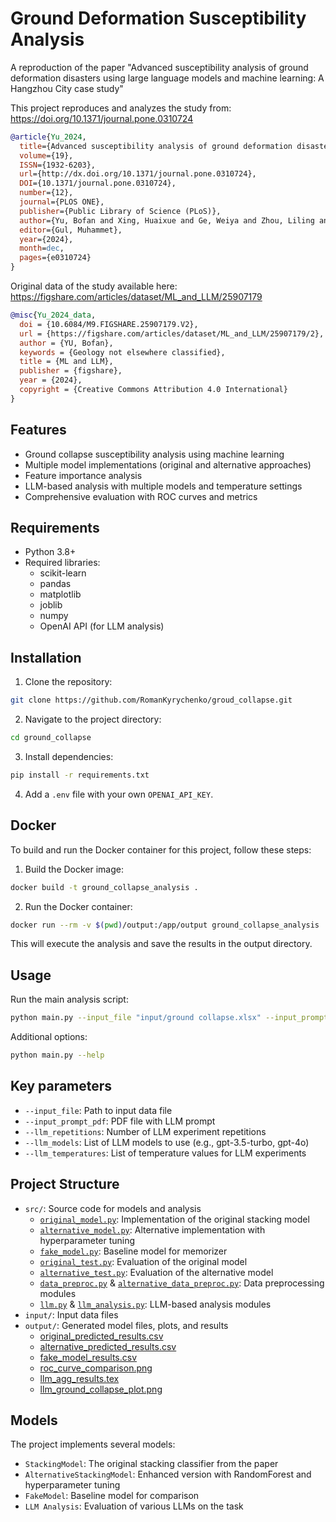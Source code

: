 # Ground Deformation Susceptibility Analysis

A reproduction of the paper "Advanced susceptibility analysis of ground deformation disasters using large language models and machine learning: A Hangzhou City case study"

This project reproduces and analyzes the study from: https://doi.org/10.1371/journal.pone.0310724

```bibtex
@article{Yu_2024, 
  title={Advanced susceptibility analysis of ground deformation disasters using large language models and machine learning: A Hangzhou City case study}, 
  volume={19}, 
  ISSN={1932-6203}, 
  url={http://dx.doi.org/10.1371/journal.pone.0310724}, 
  DOI={10.1371/journal.pone.0310724}, 
  number={12}, 
  journal={PLOS ONE}, 
  publisher={Public Library of Science (PLoS)}, 
  author={Yu, Bofan and Xing, Huaixue and Ge, Weiya and Zhou, Liling and Yan, Jiaxing and Li, Yun-an}, 
  editor={Gul, Muhammet}, 
  year={2024}, 
  month=dec, 
  pages={e0310724} 
}
```

Original data of the study available here: https://figshare.com/articles/dataset/ML_and_LLM/25907179

```bibtex
@misc{Yu_2024_data,
  doi = {10.6084/M9.FIGSHARE.25907179.V2},
  url = {https://figshare.com/articles/dataset/ML_and_LLM/25907179/2},
  author = {YU, Bofan},
  keywords = {Geology not elsewhere classified},
  title = {ML and LLM},
  publisher = {figshare},
  year = {2024},
  copyright = {Creative Commons Attribution 4.0 International}
}
```

## Features

- Ground collapse susceptibility analysis using machine learning
- Multiple model implementations (original and alternative approaches)
- Feature importance analysis
- LLM-based analysis with multiple models and temperature settings
- Comprehensive evaluation with ROC curves and metrics

## Requirements

- Python 3.8+
- Required libraries:
  - scikit-learn
  - pandas
  - matplotlib
  - joblib
  - numpy
  - OpenAI API (for LLM analysis)

## Installation

1. Clone the repository:
```bash
git clone https://github.com/RomanKyrychenko/groud_collapse.git
```
2. Navigate to the project directory:
```bash
cd ground_collapse
```
3. Install dependencies:
```bash
pip install -r requirements.txt
```
4. Add a `.env` file with your own `OPENAI_API_KEY`.

## Docker

To build and run the Docker container for this project, follow these steps:

1. Build the Docker image:
```bash
docker build -t ground_collapse_analysis .
```

2. Run the Docker container:

```bash
docker run --rm -v $(pwd)/output:/app/output ground_collapse_analysis
```

This will execute the analysis and save the results in the output directory.


## Usage

Run the main analysis script:
```bash
python main.py --input_file "input/ground collapse.xlsx" --input_prompt_pdf "input/prompt.pdf"
```

Additional options:

```bash
python main.py --help
```

## Key parameters

- `--input_file`: Path to input data file
- `--input_prompt_pdf`: PDF file with LLM prompt
- `--llm_repetitions`: Number of LLM experiment repetitions
- `--llm_models`: List of LLM models to use (e.g., gpt-3.5-turbo, gpt-4o)
- `--llm_temperatures`: List of temperature values for LLM experiments

## Project Structure

- `src/`: Source code for models and analysis
  - [`original_model.py`](src/original_model.py): Implementation of the original stacking model
  - [`alternative_model.py`](src/alternative_model.py): Alternative implementation with hyperparameter tuning
  - [`fake_model.py`](src/fake_model.py): Baseline model for memorizer
  - [`original_test.py`](src/original_test.py): Evaluation of the original model
  - [`alternative_test.py`](src/alternative_test.py): Evaluation of the alternative model
  - [`data_preproc.py`](src/data_preproc.py) & [`alternative_data_preproc.py`](src/alternative_data_preproc.py): Data preprocessing modules
  - [`llm.py`](src/llm.py) & [`llm_analysis.py`](src/llm_analysis.py): LLM-based analysis modules
- `input/`: Input data files
- `output/`: Generated model files, plots, and results
  - [original_predicted_results.csv](output/original_predicted_results.csv)
  - [alternative_predicted_results.csv](output/alternative_predicted_results.csv)
  - [fake_model_results.csv](output/fake_model_results.csv)
  - [roc_curve_comparison.png](output/roc_curve_comparison.png)
  - [llm_agg_results.tex](output/llm_agg_results.tex)
  - [llm_ground_collapse_plot.png](output/llm_ground_collapse_plot.png)

## Models

The project implements several models:

- `StackingModel`: The original stacking classifier from the paper
- `AlternativeStackingModel`: Enhanced version with RandomForest and hyperparameter tuning
- `FakeModel`: Baseline model for comparison
- `LLM Analysis`: Evaluation of various LLMs on the task
